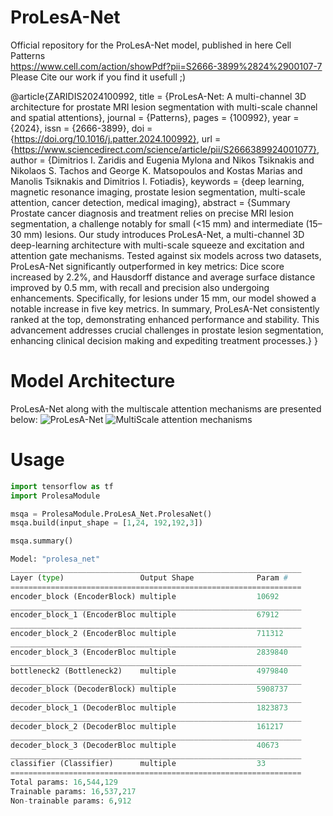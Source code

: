 # ProLesA-Net
Official repository for the ProLesA-Net model, published in here Cell Patterns  
https://www.cell.com/action/showPdf?pii=S2666-3899%2824%2900107-7
Please Cite our work if you find it usefull ;)

@article{ZARIDIS2024100992,
title = {ProLesA-Net: A multi-channel 3D architecture for prostate MRI lesion segmentation with multi-scale channel and spatial attentions},
journal = {Patterns},
pages = {100992},
year = {2024},
issn = {2666-3899},
doi = {https://doi.org/10.1016/j.patter.2024.100992},
url = {https://www.sciencedirect.com/science/article/pii/S2666389924001077},
author = {Dimitrios I. Zaridis and Eugenia Mylona and Nikos Tsiknakis and Nikolaos S. Tachos and George K. Matsopoulos and Kostas Marias and Manolis Tsiknakis and Dimitrios I. Fotiadis},
keywords = {deep learning, magnetic resonance imaging, prostate lesion segmentation, multi-scale attention, cancer detection, medical imaging},
abstract = {Summary
Prostate cancer diagnosis and treatment relies on precise MRI lesion segmentation, a challenge notably for small (<15 mm) and intermediate (15–30 mm) lesions. Our study introduces ProLesA-Net, a multi-channel 3D deep-learning architecture with multi-scale squeeze and excitation and attention gate mechanisms. Tested against six models across two datasets, ProLesA-Net significantly outperformed in key metrics: Dice score increased by 2.2%, and Hausdorff distance and average surface distance improved by 0.5 mm, with recall and precision also undergoing enhancements. Specifically, for lesions under 15 mm, our model showed a notable increase in five key metrics. In summary, ProLesA-Net consistently ranked at the top, demonstrating enhanced performance and stability. This advancement addresses crucial challenges in prostate lesion segmentation, enhancing clinical decision making and expediting treatment processes.}
}



# Model Architecture
ProLesA-Net along with the multiscale attention mechanisms are presented below:
![ProLesA-Net](ModelMaterials/ProlesaNet.png)
![MultiScale attention mechanisms](ModelMaterials/components.png)

# Usage
```python
import tensorflow as tf
import ProlesaModule

msqa = ProlesaModule.ProLesA_Net.ProlesaNet()
msqa.build(input_shape = [1,24, 192,192,3])

msqa.summary()

Model: "prolesa_net"
_________________________________________________________________
Layer (type)                 Output Shape              Param #   
=================================================================
encoder_block (EncoderBlock) multiple                  10692     
_________________________________________________________________
encoder_block_1 (EncoderBloc multiple                  67912     
_________________________________________________________________
encoder_block_2 (EncoderBloc multiple                  711312    
_________________________________________________________________
encoder_block_3 (EncoderBloc multiple                  2839840   
_________________________________________________________________
bottleneck2 (Bottleneck2)    multiple                  4979840   
_________________________________________________________________
decoder_block (DecoderBlock) multiple                  5908737   
_________________________________________________________________
decoder_block_1 (DecoderBloc multiple                  1823873   
_________________________________________________________________
decoder_block_2 (DecoderBloc multiple                  161217    
_________________________________________________________________
decoder_block_3 (DecoderBloc multiple                  40673     
_________________________________________________________________
classifier (Classifier)      multiple                  33        
=================================================================
Total params: 16,544,129
Trainable params: 16,537,217
Non-trainable params: 6,912
```

